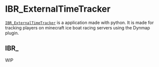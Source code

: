 # IBR_ExternalTimeTracker

[`IBR_ExternalTimeTracker`](https://) is a application made with python. It is made for tracking players on minecraft ice boat racing servers using the Dynmap plugin.  


## IBR_


WIP
